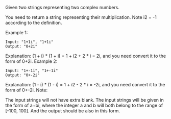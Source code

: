 Given two strings representing two complex numbers.

You need to return a string representing their multiplication. Note i2 = -1 according to the
definition.

Example 1:
```
Input: "1+1i", "1+1i"
Output: "0+2i"
```
Explanation: (1 + i) * (1 + i) = 1 + i2 + 2 * i = 2i, and you need convert it to the form of 0+2i.
Example 2:
```
Input: "1+-1i", "1+-1i"
Output: "0+-2i"
```
Explanation: (1 - i) * (1 - i) = 1 + i2 - 2 * i = -2i, and you need convert it to the form of 0+-2i.
Note:

The input strings will not have extra blank.
The input strings will be given in the form of a+bi, where the integer a and b will both belong to
the range of [-100, 100]. And the output should be also in this form.

